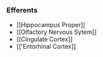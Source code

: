### Efferents
- [[Hippocampus Proper]]
- [[Olfactory Nervous Sytem]]
- [[Cingulate Cortex]]
- [['Entorhinal Cortex]]